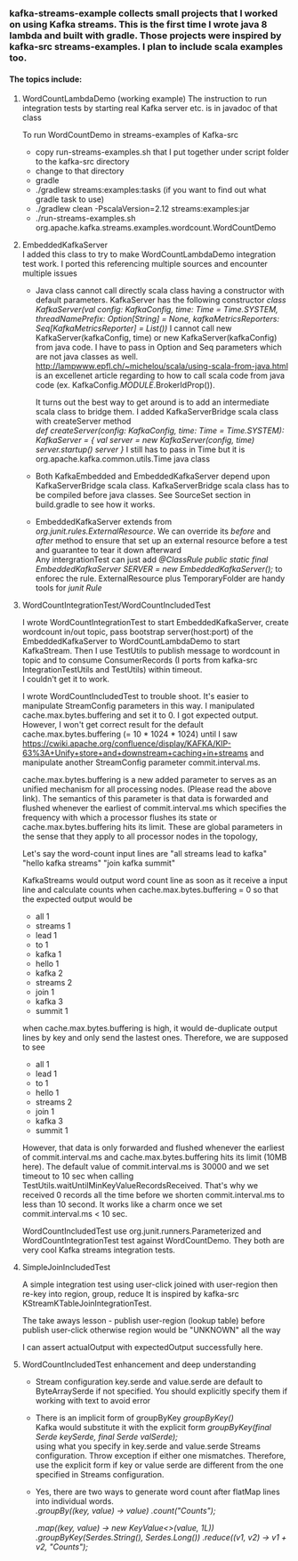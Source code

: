 ### kafka-streams-example collects small projects that I worked on using Kafka streams.  This is the first time I wrote java 8 lambda and built with gradle.  Those projects were inspired by kafka-src streams-examples.  I plan to include scala examples too.
#### The topics include:
   1. WordCountLambdaDemo (working example)
      The instruction to run integration tests by starting real Kafka server etc. is in javadoc of that class
       
      To run WordCountDemo in streams-examples of Kafka-src 
      
        - copy run-streams-examples.sh that I put together under script folder to the kafka-src directory
        - change to that directory 
        - gradle
        - ./gradlew streams:examples:tasks (if you want to find out what gradle task to use)
        - ./gradlew clean -PscalaVersion=2.12 streams:examples:jar
        - ./run-streams-examples.sh org.apache.kafka.streams.examples.wordcount.WordCountDemo
            
   2. EmbeddedKafkaServer   
      I added this class to try to make WordCountLambdaDemo integration test work.  I ported this referencing multiple 
      sources and encounter multiple issues
      
      *  Java class cannot call directly scala class having a constructor with default parameters.  KafkaServer 
         has the following constructor
           _class KafkaServer(val config: KafkaConfig, time: Time = Time.SYSTEM, threadNamePrefix: 
             Option[String] = None, kafkaMetricsReporters: Seq[KafkaMetricsReporter] = List())_
         I cannot call new KafkaServer(kafkaConfig, time) or new KafkaServer(kafkaConfig) from java code.
         I have to pass in Option and Seq parameters which are not java classes as well.  
         http://lampwww.epfl.ch/~michelou/scala/using-scala-from-java.html is an excellenet article regarding to 
         how to call scala code from java code (ex. KafkaConfig$.MODULE$.BrokerIdProp()).  
         
         It turns out the best way to get around is to add an intermediate scala class to bridge them.  I added
         KafkaServerBridge scala class with createServer method     
           _def createServer(config: KafkaConfig, time: Time = Time.SYSTEM): KafkaServer = {
             val server = new KafkaServer(config, time)
             server.startup()
             server
            }_
         I still has to pass in Time but it is org.apache.kafka.common.utils.Time java class   
       * Both KafkaEmbedded and EmbeddedKafkaServer depend upon KafkaServerBridge scala class.  KafkaServerBridge 
         scala class has to be compiled before java classes. See SourceSet section in build.gradle to see how it works.
             
       *  EmbeddedKafkaServer extends from _org.junit.rules.ExternalResource_.  We can override its _before_ and _after_ 
          method to ensure that set up an external resource before a test and guarantee to tear it down afterward   
          Any intergrationTest can just add
          _@ClassRule
              public static final EmbeddedKafkaServer SERVER = new EmbeddedKafkaServer();_
          to enforec the rule. ExternalResource plus TemporaryFolder are handy tools for _junit Rule_    
          
   3.  WordCountIntegrationTest/WordCountIncludedTest
   
       I wrote WordCountIntegrationTest to start EmbeddedKafkaServer, create wordcount in/out topic, pass bootstrap
       server(host:port) of the EmbeddedKafkaServer to WordCountLambdaDemo to start KafkaStream.  Then I use
       TestUtils to publish message to wordcount in topic and to consume ConsumerRecords 
       (I ports from kafka-src IntegrationTestUtils and TestUtils) within timeout.  
       I couldn't get it to work.
        
       I wrote WordCountIncludedTest to trouble shoot.  It's easier to manipulate StreamConfig parameters in
       this way.  I manipulated cache.max.bytes.buffering and set it to 0.  I got expected output.   
       However, I won't get correct result for the default cache.max.bytes.buffering (= 10 * 1024 * 1024) until I saw 
       https://cwiki.apache.org/confluence/display/KAFKA/KIP-63%3A+Unify+store+and+downstream+caching+in+streams 
       and manipulate another StreamConfig parameter commit.interval.ms. 
       
       cache.max.bytes.buffering is a new added parameter to serves as an unified mechanism for all processing nodes.
       (Please read the above link). The semantics of this parameter is that data is forwarded and flushed whenever 
       the earliest of commit.interval.ms which specifies the frequency with which a processor flushes its state or 
       cache.max.bytes.buffering hits its limit. These are global parameters in the sense that they apply to all 
       processor nodes in the topology,
       
       Let's say the word-count input lines are
       "all streams lead to kafka"
       "hello kafka streams"
       "join kafka summit"
       
       KafkaStreams would output word count line as soon as it receive a input line and calculate counts 
       when cache.max.bytes.buffering = 0 so that the expected output would be
       - all 1
       - streams 1
       - lead 1
       - to	1
       - kafka 1
       - hello 1
       - kafka 2
       - streams 2
       - join 1
       - kafka 3
       - summit	1
       
       when cache.max.bytes.buffering is high, it would de-duplicate output lines by key and only send the lastest 
       ones.  Therefore,  we are supposed to see
       - all 1
       - lead 1
       - to	1
       - hello 1
       - streams 2
       - join 1
       - kafka	3
       - summit	1
       
       However, that data is only forwarded and flushed whenever the earliest of commit.interval.ms and 
       cache.max.bytes.buffering hits its limit (10MB here).  The default value of commit.interval.ms is 30000 and
       we set timeout to 10 sec when calling TestUtils.waitUntilMinKeyValueRecordsReceived. That's why we received 
       0 records all the time before we shorten commit.interval.ms to less than 10 second. It works like a charm 
       once we set commit.interval.ms < 10 sec.
         
       WordCountIncludedTest use org.junit.runners.Parameterized and WordCountIntegrationTest test against 
       WordCountDemo. They both are very cool Kafka streams integration tests.       
       
   4.  SimpleJoinIncludedTest
   
       A simple integration test using user-click joined with user-region then re-key into region, group, reduce
       It is inspired by kafka-src KStreamKTableJoinIntegrationTest.
       
       The take aways lesson - publish user-region (lookup table) before publish user-click otherwise 
       region would be "UNKNOWN" all the way
       
       I can assert actualOutput with expectedOutput successfully here. 
       
   5. WordCountIncludedTest enhancement and deep understanding       
       * Stream configuration key.serde and value.serde are default to ByteArraySerde if not specified. 
         You should explicitly specify them if working with text to avoid error       
       * There is an implicit form of groupByKey
           _groupByKey()_      
         Kafka would substitute it with the explicit form
           _groupByKey(final Serde<K> keySerde, final Serde<V> valSerde);_         
         using what you specify in key.serde and value.serde Streams configuration.  Throw exception if either one 
         mismatches.  Therefore, use the explicit form if key or value serde are different from the one specified 
         in Streams configuration.         
       * Yes, there are two ways to generate word count after flatMap lines into individual words.  
           _.groupBy((key, value) -> value)
            .count("Counts");_
            
           _.map((key, value) -> new KeyValue<>(value, 1L))
            .groupByKey(Serdes.String(), Serdes.Long()) 
            .reduce((v1, v2) -> v1 + v2, "Counts");_           